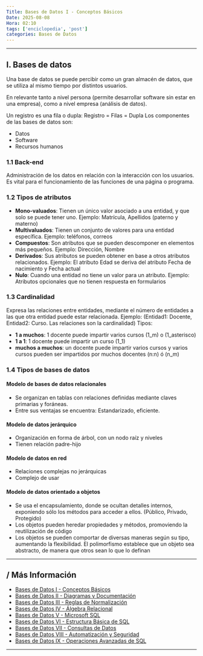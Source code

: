 ```yaml
---
Title: Bases de Datos I - Conceptos Básicos
Date: 2025-08-08
Hora: 02:10
tags: ['enciclopedia', 'post']
categories: Bases de Datos
---
```


---

## I. Bases de datos

Una base de datos se puede percibir como un gran almacén de datos, que se utiliza al mismo tiempo por distintos usuarios.

En relevante tanto a nivel persona (permite desarrollar software sin estar en una empresa), como a nivel empresa (análisis de datos).

Un registro es una fila o dupla: Registro = Filas = Dupla
Los componentes de las bases de datos son:

- Datos
- Software
- Recursos humanos

### 1.1 Back-end

Administración de los datos en relación con la interacción con los usuarios. Es vital para el funcionamiento de las funciones de una página o programa.

### 1.2 Tipos de atributos

- **Mono-valuados**: Tienen un único valor asociado a una entidad, y que solo se puede tener uno. Ejemplo: Matrícula, Apellidos (paterno y materno)
- **Multivaluados**: Tienen un conjunto de valores para una entidad específica. Ejemplo: teléfonos, correos
- **Compuestos**: Son atributos que se pueden descomponer en elementos más pequeños. Ejemplo: Dirección, Nombre
- **Derivados**: Sus atributos se pueden obtener en base a otros atributos relacionados. Ejemplo: El atributo Edad se deriva del atributo Fecha de nacimiento y Fecha actual
- **Nulo**: Cuando una entidad no tiene un valor para un atributo. Ejemplo: Atributos opcionales que no tienen respuesta en formularios
### 1.3 Cardinalidad

Expresa las relaciones entre entidades, mediante el número de entidades a las que otra entidad puede estar relacionada. Ejemplo: (Entidad1: Docente, Entidad2: Curso. Las relaciones son la cardinalidad) Tipos:

- **1 a muchos**: 1 docente puede impartir varios cursos (1_m) o (1_asterisco)
- **1 a 1**: 1 docente puede impartir un curso (1_1)
- **muchos a muchos**: un docente puede impartir varios cursos y varios cursos pueden ser impartidos por muchos docentes (n:n) ó (n_m)

### 1.4 Tipos de bases de datos

#### Modelo de bases de datos relacionales

- Se organizan en tablas con relaciones definidas mediante claves primarias y foráneas.
- Entre sus ventajas se encuentra: Estandarizado, eficiente.

#### Modelo de datos jerárquico

- Organización en forma de árbol, con un nodo raíz y niveles
- Tienen relación padre-hijo

#### Modelo de datos en red

- Relaciones complejas no jerárquicas
- Complejo de usar

#### Modelo de datos orientado a objetos

- Se usa el encapsulamiento, donde se ocultan detalles internos, exponiendo sólo los métodos para acceder a ellos. (Público, Privado, Protegido)
- Los objetos pueden heredar propiedades y métodos, promoviendo la reutilización de código
- Los objetos se pueden comportar de diversas maneras según su tipo, aumentando la flexibilidad. El polimorfismo establece que un objeto sea abstracto, de manera que otros sean lo que lo definan

---

## / Más Información

- [Bases de Datos I - Conceptos Básicos](/apuntes/bases-de-datos-i---conceptos-básicos/)
- [Bases de Datos II - Diagramas y Documentación](/apuntes/bases-de-datos-ii---diagramas-y-documentación/)
- [Bases de Datos III - Reglas de Normalización](/apuntes/bases-de-datos-iii---reglas-de-normalización/)
- [Bases de Datos IV - Álgebra Relacional](/apuntes/bases-de-datos-iv---álgebra-relacional/)
- [Bases de Datos V - Microsoft SQL](/apuntes/bases-de-datos-v---microsoft-sql/)
- [Bases de Datos VI - Estructura Básica de SQL](/apuntes/bases-de-datos-vi---estructura-básica-de-sql/)
- [Bases de Datos VII - Consultas de Datos](/apuntes/bases-de-datos-vii---consultas-de-datos/)
- [Bases de Datos VIII - Automatización y Seguridad](/apuntes/bases-de-datos-viii---automatización-y-seguridad/)
- [Bases de Datos IX - Operaciones Avanzadas de SQL](/apuntes/bases-de-datos-ix---operaciones-avanzadas-de-sql/)

---